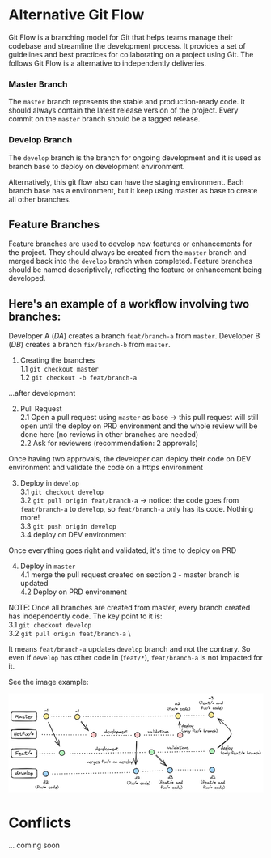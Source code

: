 # Alternative Git Flow

Git Flow is a branching model for Git that helps teams manage their codebase and streamline the development process. It provides a set of guidelines and best practices for collaborating on a project using Git. The follows Git Flow is a alternative to independently deliveries. 

### Master Branch

The `master` branch represents the stable and production-ready code. It should always contain the latest release version of the project. Every commit on the `master` branch should be a tagged release.

### Develop Branch

The `develop` branch is the branch for ongoing development and it is used as branch base to deploy on development environment. 

Alternatively, this git flow also can have the staging environment. Each branch base has a environment, but it keep using master as base to create all other branches.

## Feature Branches

Feature branches are used to develop new features or enhancements for the project. They should always be created from the `master` branch and merged back into the `develop` branch when completed. Feature branches should be named descriptively, reflecting the feature or enhancement being developed.

## Here's an example of a workflow involving two branches:

Developer A (*DA*) creates a branch `feat/branch-a` from `master`.
Developer B (*DB*) creates a branch `fix/branch-b` from `master`.

1. Creating the branches \
1.1 `git checkout master` \
1.2 `git checkout -b feat/branch-a`

...after development

2. Pull Request \
2.1 Open a pull request using `master` as base -> this pull request will still open until the deploy on PRD environment and the whole review will be done here (no reviews in other branches are needed) \
2.2 Ask for reviewers (recommendation: 2 approvals)

Once having two approvals, the developer can deploy their code on DEV environment and validate the code on a https environment

3. Deploy in `develop` \
3.1 `git checkout develop`\
3.2 `git pull origin feat/branch-a` -> notice: the code goes from `feat/branch-a` to `develop`, so `feat/branch-a` only has its code. Nothing more! \
3.3 `git push origin develop` \
3.4 deploy on DEV environment

Once everything goes right and validated, it's time to deploy on PRD

4. Deploy in `master` \
4.1 merge the pull request created on section `2` - master branch is updated \
4.2 Deploy on PRD environment


NOTE: 
Once all branches are created from master, every branch created has independently code. The key point to it is: \
3.1 `git checkout develop` \
3.2 `git pull origin feat/branch-a` \

It means `feat/branch-a` updates `develop` branch and not the contrary. So even if `develop` has other code in (`feat/*`), `feat/branch-a` is not impacted for it.

See the image example: 

![image showing alternative git flow](./git-flow-example.png)

# Conflicts
... coming soon
